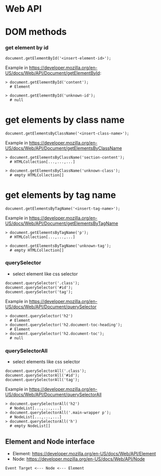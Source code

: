 # Web API

# DOM methods

### get element by id

```
document.getElementById('<insert-element-id>');
```

Example in https://developer.mozilla.org/en-US/docs/Web/API/Document/getElementById:
```
> document.getElementById('content');
  # Element

> document.getElementById('unknown-id');
  # null
```

# get elements by class name

```
document.getElementsByClassName('<insert-class-name>');
```

Example in https://developer.mozilla.org/en-US/docs/Web/API/Document/getElementsByClassName
```
> document.getElementsByClassName('section-content');
  # HTMLCollection[...,...,...]
  
> document.getElementsByClassName('unknown-class');
  # empty HTMLCollection[]
```

# get elements by tag name

```
document.getElementsByTagName('<insert-tag-name>');
```

Example in https://developer.mozilla.org/en-US/docs/Web/API/Document/getElementsByTagName
```
> document.getElementsByTagName('p');
  # HTMLCollection[...,...,...]
  
> document.getElementsByTagName('unknown-tag');
  # empty HTMLCollection[]
```

### querySelector

- select element like css selector

```
document.querySelector('.class');
document.querySelector('#id');
document.querySelector('tag');
```

Example in https://developer.mozilla.org/en-US/docs/Web/API/Document/querySelector
```
> document.querySelector('h2')
  # Element
> document.querySelector('h2.document-toc-heading');
  # Element
> document.querySelector('h2.document-toc');
  # null  
```

### querySelectorAll

- select elements like css selector

```
document.querySelectorAll('.class');
document.querySelectorAll('#id');
document.querySelectorAll('tag');
```

Example in https://developer.mozilla.org/en-US/docs/Web/API/Document/querySelectorAll
```
> document.querySelectorAll('h2')
  # NodeList[...,...,...]
> document.querySelectorAll('.main-wrapper p');
  # NodeList[...,...,...]
> document.querySelectorAll('h')
  # empty NodeList[]  
```

## Element and Node interface

- Element: https://developer.mozilla.org/en-US/docs/Web/API/Element
- Node: https://developer.mozilla.org/en-US/docs/Web/API/Node

```
Event Target <--- Node <--- Element
```
